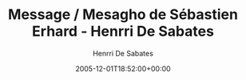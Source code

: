 ---
title: 'Message / Mesagho de Sébastien Erhard - Henrri De Sabates'
posts: 1
hash: 't451'
author: 'Henrri De Sabates'
date: 2005-12-01T18:52:00+00:00
sources:
  - http://forums.tokipona.org/viewtopic.php%3Ft=451.html
---